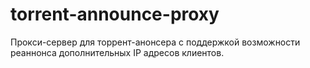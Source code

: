 # torrent-announce-proxy

Прокси-сервер для торрент-анонсера с поддержкой возможности реаннонса дополнительных IP адресов клиентов.


